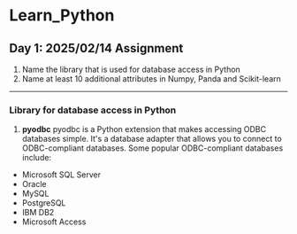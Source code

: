 # Learn_Python
## Day 1: 2025/02/14 Assignment
1. Name the library that is used for database access in Python
2. Name at least 10 additional attributes in Numpy, Panda and Scikit-learn
---
### Library for database access in Python
1. **pyodbc**
   pyodbc is a Python extension that makes accessing ODBC databases simple. It's a database adapter that allows you to connect to ODBC-compliant databases.
   Some popular ODBC-compliant databases include:

- Microsoft SQL Server
- Oracle
- MySQL
- PostgreSQL
- IBM DB2
- Microsoft Access
